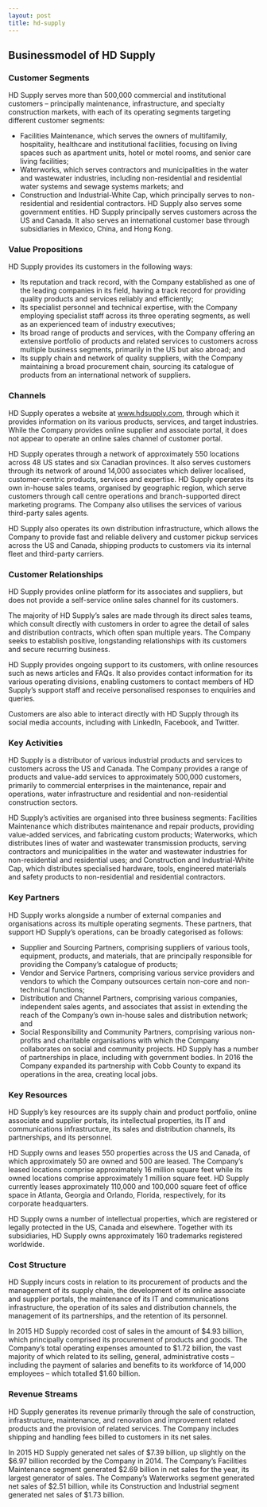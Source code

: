```yaml
---
layout: post
title: hd-supply
---
```


Businessmodel of HD Supply
---------------------------

### Customer Segments

HD Supply serves more than 500,000 commercial and institutional customers – principally maintenance, infrastructure, and specialty construction markets, with each of its operating segments targeting different customer segments:

 * Facilities Maintenance, which serves the owners of multifamily, hospitality, healthcare and institutional facilities, focusing on living spaces such as apartment units, hotel or motel rooms, and senior care living facilities;
* Waterworks, which serves contractors and municipalities in the water and wastewater industries, including non-residential and residential water systems and sewage systems markets; and
* Construction and Industrial-White Cap, which principally serves to non-residential and residential contractors.
 HD Supply also serves some government entities. HD Supply principally serves customers across the US and Canada. It also serves an international customer base through subsidiaries in Mexico, China, and Hong Kong.

### Value Propositions

HD Supply provides its customers in the following ways:

 * Its reputation and track record, with the Company established as one of the leading companies in its field, having a track record for providing quality products and services reliably and efficiently;
* Its specialist personnel and technical expertise, with the Company employing specialist staff across its three operating segments, as well as an experienced team of industry executives;
* Its broad range of products and services, with the Company offering an extensive portfolio of products and related services to customers across multiple business segments, primarily in the US but also abroad; and
* Its supply chain and network of quality suppliers, with the Company maintaining a broad procurement chain, sourcing its catalogue of products from an international network of suppliers.
 ### Channels

HD Supply operates a website at www.hdsupply.com, through which it provides information on its various products, services, and target industries. While the Company provides online supplier and associate portal, it does not appear to operate an online sales channel of customer portal.

HD Supply operates through a network of approximately 550 locations across 48 US states and six Canadian provinces. It also serves customers through its network of around 14,000 associates which deliver localised, customer-centric products, services and expertise. HD Supply operates its own in-house sales teams, organised by geographic region, which serve customers through call centre operations and branch-supported direct marketing programs. The Company also utilises the services of various third-party sales agents.

HD Supply also operates its own distribution infrastructure, which allows the Company to provide fast and reliable delivery and customer pickup services across the US and Canada, shipping products to customers via its internal fleet and third-party carriers.

### Customer Relationships

HD Supply provides online platform for its associates and suppliers, but does not provide a self-service online sales channel for its customers.

The majority of HD Supply’s sales are made through its direct sales teams, which consult directly with customers in order to agree the detail of sales and distribution contracts, which often span multiple years. The Company seeks to establish positive, longstanding relationships with its customers and secure recurring business.

HD Supply provides ongoing support to its customers, with online resources such as news articles and FAQs. It also provides contact information for its various operating divisions, enabling customers to contact members of HD Supply’s support staff and receive personalised responses to enquiries and queries.

Customers are also able to interact directly with HD Supply through its social media accounts, including with LinkedIn, Facebook, and Twitter.

### Key Activities

HD Supply is a distributor of various industrial products and services to customers across the US and Canada. The Company provides a range of products and value-add services to approximately 500,000 customers, primarily to commercial enterprises in the maintenance, repair and operations, water infrastructure and residential and non-residential construction sectors.

HD Supply’s activities are organised into three business segments: Facilities Maintenance which distributes maintenance and repair products, providing value-added services, and fabricating custom products; Waterworks, which distributes lines of water and wastewater transmission products, serving contractors and municipalities in the water and wastewater industries for non-residential and residential uses; and Construction and Industrial-White Cap, which distributes specialised hardware, tools, engineered materials and safety products to non-residential and residential contractors.

### Key Partners

HD Supply works alongside a number of external companies and organisations across its multiple operating segments. These partners, that support HD Supply’s operations, can be broadly categorised as follows:

 * Supplier and Sourcing Partners, comprising suppliers of various tools, equipment, products, and materials, that are principally responsible for providing the Company’s catalogue of products;
* Vendor and Service Partners, comprising various service providers and vendors to which the Company outsources certain non-core and non-technical functions;
* Distribution and Channel Partners, comprising various companies, independent sales agents, and associates that assist in extending the reach of the Company’s own in-house sales and distribution network; and
* Social Responsibility and Community Partners, comprising various non-profits and charitable organisations with which the Company collaborates on social and community projects.
 HD Supply has a number of partnerships in place, including with government bodies. In 2016 the Company expanded its partnership with Cobb County to expand its operations in the area, creating local jobs.

### Key Resources

HD Supply’s key resources are its supply chain and product portfolio, online associate and supplier portals, its intellectual properties, its IT and communications infrastructure, its sales and distribution channels, its partnerships, and its personnel.

HD Supply owns and leases 550 properties across the US and Canada, of which approximately 50 are owned and 500 are leased. The Company’s leased locations comprise approximately 16 million square feet while its owned locations comprise approximately 1 million square feet. HD Supply currently leases approximately 110,000 and 100,000 square feet of office space in Atlanta, Georgia and Orlando, Florida, respectively, for its corporate headquarters.

HD Supply owns a number of intellectual properties, which are registered or legally protected in the US, Canada and elsewhere. Together with its subsidiaries, HD Supply owns approximately 160 trademarks registered worldwide.

### Cost Structure

HD Supply incurs costs in relation to its procurement of products and the management of its supply chain, the development of its online associate and supplier portals, the maintenance of its IT and communications infrastructure, the operation of its sales and distribution channels, the management of its partnerships, and the retention of its personnel.

In 2015 HD Supply recorded cost of sales in the amount of $4.93 billion, which principally comprised its procurement of products and goods. The Company’s total operating expenses amounted to $1.72 billion, the vast majority of which related to its selling, general, administrative costs – including the payment of salaries and benefits to its workforce of 14,000 employees – which totalled $1.60 billion.

### Revenue Streams

HD Supply generates its revenue primarily through the sale of construction, infrastructure, maintenance, and renovation and improvement related products and the provision of related services. The Company includes shipping and handling fees billed to customers in its net sales.

In 2015 HD Supply generated net sales of $7.39 billion, up slightly on the $6.97 billion recorded by the Company in 2014. The Company’s Facilities Maintenance segment generated $2.69 billion in net sales for the year, its largest generator of sales. The Company’s Waterworks segment generated net sales of $2.51 billion, while its Construction and Industrial segment generated net sales of $1.73 billion.
